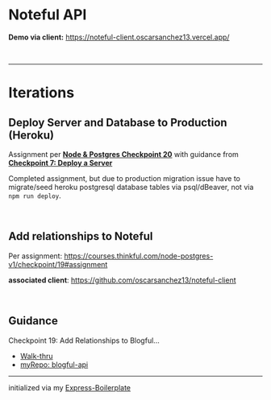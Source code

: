 # Noteful API

**Demo via client:** https://noteful-client.oscarsanchez13.vercel.app/

<br />

<hr />

# Iterations

## Deploy Server and Database to Production (Heroku)

Assignment per [**Node & Postgres Checkpoint 20**](https://courses.thinkful.com/node-postgres-v1/checkpoint/20#assignment) with guidance from [**Checkpoint 7: Deploy a Server**](https://courses.thinkful.com/node-postgres-v1/checkpoint/7)

Completed assignment, but due to production migration issue have to migrate/seed heroku postgresql database tables via psql/dBeaver, not via `npm run deploy`.

<br />

## Add relationships to Noteful

Per assignment: https://courses.thinkful.com/node-postgres-v1/checkpoint/19#assignment

**associated client**: https://github.com/oscarsanchez13/noteful-client 

<br />

## Guidance
Checkpoint 19: Add Relationships to Blogful...
* [Walk-thru](https://courses.thinkful.com/node-postgres-v1/checkpoint/19)
* [myRepo: blogful-api](https://github.com/oscarsanchez13/blogful-api)

<hr />

initialized via my [Express-Boilerplate](https://github.com/oscarsanchez13/express-boilerplate)